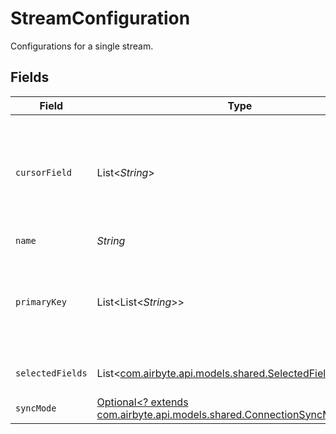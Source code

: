 # StreamConfiguration

Configurations for a single stream.


## Fields

| Field                                                                                                                                                                                  | Type                                                                                                                                                                                   | Required                                                                                                                                                                               | Description                                                                                                                                                                            |
| -------------------------------------------------------------------------------------------------------------------------------------------------------------------------------------- | -------------------------------------------------------------------------------------------------------------------------------------------------------------------------------------- | -------------------------------------------------------------------------------------------------------------------------------------------------------------------------------------- | -------------------------------------------------------------------------------------------------------------------------------------------------------------------------------------- |
| `cursorField`                                                                                                                                                                          | List<*String*>                                                                                                                                                                         | :heavy_minus_sign:                                                                                                                                                                     | Path to the field that will be used to determine if a record is new or modified since the last sync. This field is REQUIRED if `sync_mode` is `incremental` unless there is a default. |
| `name`                                                                                                                                                                                 | *String*                                                                                                                                                                               | :heavy_check_mark:                                                                                                                                                                     | N/A                                                                                                                                                                                    |
| `primaryKey`                                                                                                                                                                           | List<List<*String*>>                                                                                                                                                                   | :heavy_minus_sign:                                                                                                                                                                     | Paths to the fields that will be used as primary key. This field is REQUIRED if `destination_sync_mode` is `*_dedup` unless it is already supplied by the source schema.               |
| `selectedFields`                                                                                                                                                                       | List<[com.airbyte.api.models.shared.SelectedFieldInfo](../../models/shared/SelectedFieldInfo.md)>                                                                                      | :heavy_minus_sign:                                                                                                                                                                     | Paths to the fields that will be included in the configured catalog.                                                                                                                   |
| `syncMode`                                                                                                                                                                             | [Optional<? extends com.airbyte.api.models.shared.ConnectionSyncModeEnum>](../../models/shared/ConnectionSyncModeEnum.md)                                                              | :heavy_minus_sign:                                                                                                                                                                     | N/A                                                                                                                                                                                    |
